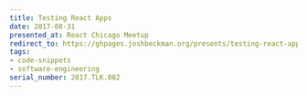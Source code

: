 ```yaml
---
title: Testing React Apps
date: 2017-08-31
presented_at: React Chicago Meetup
redirect_to: https://ghpages.joshbeckman.org/presents/testing-react-apps
tags:
- code-snippets
- software-engineering
serial_number: 2017.TLK.002
---
```

<script>
  window.location = 'https://docs.google.com/presentation/d/1j6ebPESZA371ms8YLDHD4j22gl5sTtLfK9pJHDEkIBs/edit?ts=59952218#slide=id.p';
</script>
